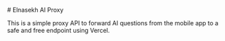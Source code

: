 \# Elnasekh AI Proxy



This is a simple proxy API to forward AI questions from the mobile app to a safe and free endpoint using Vercel.



